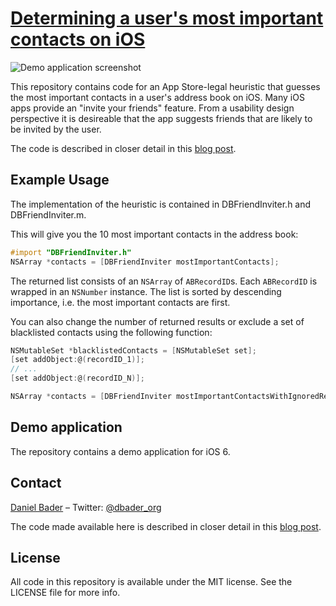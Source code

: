 # [Determining a user's most important contacts on iOS](http://dbader.org/blog/most-important-contacts-ios)

![Demo application screenshot](https://raw.github.com/dbader/most-important-contacts-ios/master/screenshot.jpg)

This repository contains code for an App Store-legal heuristic that guesses the most important contacts in a user's address book on iOS. Many iOS apps provide an "invite your friends" feature. From a usability design perspective it is desireable that the app suggests friends that are likely to be invited by the user.

The code is described in closer detail in this [blog post](http://dbader.org/blog/most-important-contacts-ios).

## Example Usage
The implementation of the heuristic is contained in DBFriendInviter.h and DBFriendInviter.m.

This will give you the 10 most important contacts in the address book:

```objective-c
#import "DBFriendInviter.h"
NSArray *contacts = [DBFriendInviter mostImportantContacts];
```

The returned list consists of an `NSArray` of `ABRecordID`s. Each `ABRecordID` is wrapped in an `NSNumber` instance. The list is sorted by descending importance, i.e. the most important contacts are first.

You can also change the number of returned results or exclude a set of blacklisted contacts using the following function:

```objective-c
NSMutableSet *blacklistedContacts = [NSMutableSet set];
[set addObject:@(recordID_1)];
// ...
[set addObject:@(recordID_N)];

NSArray *contacts = [DBFriendInviter mostImportantContactsWithIgnoredRecordIDs:blacklistedContacts maxResults:20];
```

## Demo application
The repository contains a demo application for iOS 6.

## Contact
[Daniel Bader](http://dbader.org) – Twitter: [@dbader_org](http://twitter.com/dbader_org)

The code made available here is described in closer detail in this [blog post](http://dbader.org/blog/most-important-contacts-ios).

## License
All code in this repository is available under the MIT license. See the LICENSE file for more info.
